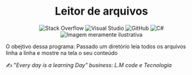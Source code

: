 <h1 align="center">Leitor de arquivos</h1> 
<div align="center">

![Stack Overflow](https://img.shields.io/badge/-Stackoverflow-FE7A16?style=for-the-badge&logo=stack-overflow&logoColor=white)
![Visual Studio](https://img.shields.io/badge/Visual%20Studio-5C2D91.svg?style=for-the-badge&logo=visual-studio&logoColor=white)
![GitHub](https://img.shields.io/badge/github-%23121011.svg?style=for-the-badge&logo=github&logoColor=white)
![C#](https://img.shields.io/badge/c%23-%23239120.svg?style=for-the-badge&logo=c-sharp&logoColor=white)
![Imagem meramente ilustrativa](https://thumbs.dreamstime.com/b/folder-color-vector-icon-drawing-sketch-illustration-hand-drawn-line-eps-folder-color-vector-icon-drawing-sketch-illustration-hand-196385767.jpg)

</div>

O obejtivo dessa programa: Passado um diretório leia todos os arquivos linha a linha e mostre na tela o seu conteúdo 

✍ "_Every day is a learning Day"
business: L.M code e Tecnologia_ 
